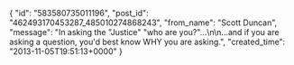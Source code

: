  {
   "id": "583580735011196",
   "post_id": "462493170453287_485010274868243",
   "from_name": "Scott Duncan",
   "message": "In asking the \"Justice\" \"who are you?\"...\n\n...and if you are asking a question, you'd best know WHY you are asking.",
   "created_time": "2013-11-05T19:51:13+0000"
 }
